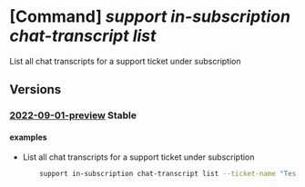 # [Command] _support in-subscription chat-transcript list_

List all chat transcripts for a support ticket under subscription

## Versions

### [2022-09-01-preview](/Resources/mgmt-plane/L3N1YnNjcmlwdGlvbnMve30vcHJvdmlkZXJzL21pY3Jvc29mdC5zdXBwb3J0L3N1cHBvcnR0aWNrZXRzL3t9L2NoYXR0cmFuc2NyaXB0cw==/2022-09-01-preview.xml) **Stable**

<!-- mgmt-plane /subscriptions/{}/providers/microsoft.support/supporttickets/{}/chattranscripts 2022-09-01-preview -->

#### examples

- List all chat transcripts for a support ticket under subscription
    ```bash
        support in-subscription chat-transcript list --ticket-name "TestTicketName"
    ```
